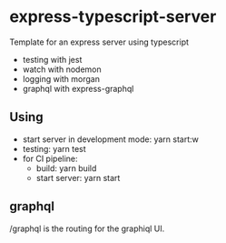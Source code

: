 # express-typescript-server

Template for an express server using typescript

- testing with jest
- watch with nodemon
- logging with morgan
- graphql with express-graphql

## Using

- start server in development mode: yarn start:w
- testing: yarn test
- for CI pipeline:
  - build: yarn build
  - start server: yarn start

## graphql

/graphql is the routing for the graphiql UI.
